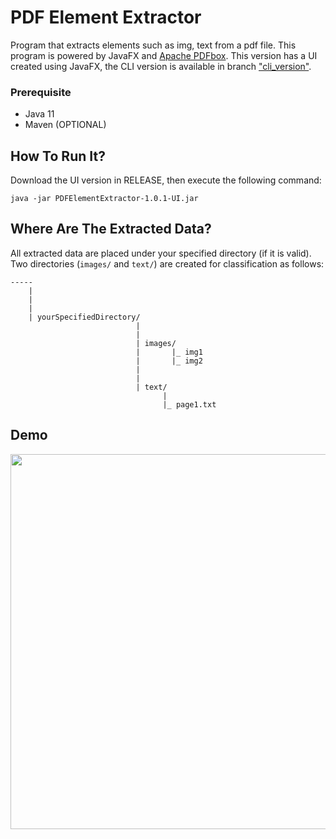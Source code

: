 # PDF Element Extractor

Program that extracts elements such as img, text from a pdf file. This program is powered by JavaFX and <a href="https://pdfbox.apache.org/">Apache PDFbox</a>. This version has a UI created using JavaFX, the CLI version is available in branch <a href="https://github.com/CurtisNewbie/PDF-Element-Extractor/tree/cli_version">"cli_version"</a>.

### Prerequisite

- Java 11
- Maven (OPTIONAL)

## How To Run It?

Download the UI version in RELEASE, then execute the following command:

    java -jar PDFElementExtractor-1.0.1-UI.jar

## Where Are The Extracted Data?

All extracted data are placed under your specified directory (if it is valid). Two directories (`images/` and `text/`) are created for classification as follows:

    -----
        |
        |
        |
        | yourSpecifiedDirectory/
                                |
                                |
                                | images/
                                |       |_ img1
                                |       |_ img2
                                |
                                |
                                | text/
                                      |
                                      |_ page1.txt

## Demo

<img src="https://user-images.githubusercontent.com/45169791/76706673-391b8100-66e1-11ea-97fd-b014b419b771.gif" height="600">
